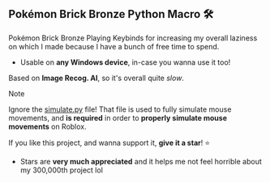 ## Pokémon Brick Bronze Python Macro 🛠️
Pokémon Brick Bronze Playing Keybinds for increasing my overall laziness on which I made because I have a bunch of free time to spend.
- Usable on **any Windows device**, in-case you wanna use it too!

Based on **Image Recog. AI**, so it's overall quite _slow_.

> [!NOTE]
> Ignore the [simulate.py](https://github.com/mr-suno/PokemonBB-Playing-Keybinds/blob/main/simulate.py) file! That file is used to fully simulate mouse movements, and **is required** in order to **properly simulate mouse movements** on Roblox.

If you like this project, and wanna support it, **give it a star**! ⭐
- Stars are **very much appreciated** and it helps me not feel horrible about my 300,000th project lol
